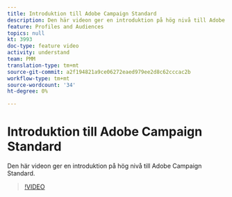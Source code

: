 ```yaml
---
title: Introduktion till Adobe Campaign Standard
description: Den här videon ger en introduktion på hög nivå till Adobe Campaign Standard.
feature: Profiles and Audiences
topics: null
kt: 3993
doc-type: feature video
activity: understand
team: PMM
translation-type: tm+mt
source-git-commit: a2f194821a9ce06272eaed979ee2d8c62cccac2b
workflow-type: tm+mt
source-wordcount: '34'
ht-degree: 0%

---
```



# Introduktion till Adobe Campaign Standard

Den här videon ger en introduktion på hög nivå till Adobe Campaign Standard.

>[!VIDEO](https://video.tv.adobe.com/v/27072?quality=12)
